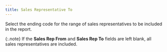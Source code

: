 ```yaml
---
title: Sales Representative To
---
```



Select the ending code for the range of sales representatives to be  included in the report.


{:.note}
If the **Sales 
 Rep From** and **Sales Rep To**  fields are left blank, all sales representatives are included.
